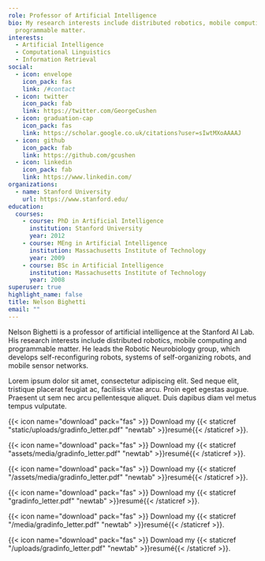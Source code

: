 ```yaml
---
role: Professor of Artificial Intelligence
bio: My research interests include distributed robotics, mobile computing and
  programmable matter.
interests:
  - Artificial Intelligence
  - Computational Linguistics
  - Information Retrieval
social:
  - icon: envelope
    icon_pack: fas
    link: /#contact
  - icon: twitter
    icon_pack: fab
    link: https://twitter.com/GeorgeCushen
  - icon: graduation-cap
    icon_pack: fas
    link: https://scholar.google.co.uk/citations?user=sIwtMXoAAAAJ
  - icon: github
    icon_pack: fab
    link: https://github.com/gcushen
  - icon: linkedin
    icon_pack: fab
    link: https://www.linkedin.com/
organizations:
  - name: Stanford University
    url: https://www.stanford.edu/
education:
  courses:
    - course: PhD in Artificial Intelligence
      institution: Stanford University
      year: 2012
    - course: MEng in Artificial Intelligence
      institution: Massachusetts Institute of Technology
      year: 2009
    - course: BSc in Artificial Intelligence
      institution: Massachusetts Institute of Technology
      year: 2008
superuser: true
highlight_name: false
title: Nelson Bighetti
email: ""
---
```

Nelson Bighetti is a professor of artificial intelligence at the Stanford AI Lab. His research interests include distributed robotics, mobile computing and programmable matter. He leads the Robotic Neurobiology group, which develops self-reconfiguring robots, systems of self-organizing robots, and mobile sensor networks.

Lorem ipsum dolor sit amet, consectetur adipiscing elit. Sed neque elit, tristique placerat feugiat ac, facilisis vitae arcu. Proin eget egestas augue. Praesent ut sem nec arcu pellentesque aliquet. Duis dapibus diam vel metus tempus vulputate.

{{< icon name="download" pack="fas" >}} Download my {{< staticref "static/uploads/gradinfo_letter.pdf" "newtab" >}}resumé{{< /staticref >}}.



{{< icon name="download" pack="fas" >}} Download my {{< staticref "assets/media/gradinfo_letter.pdf" "newtab" >}}resumé{{< /staticref >}}.

{{< icon name="download" pack="fas" >}} Download my {{< staticref "/assets/media/gradinfo_letter.pdf" "newtab" >}}resumé{{< /staticref >}}.

{{< icon name="download" pack="fas" >}} Download my {{< staticref "gradinfo_letter.pdf" "newtab" >}}resumé{{< /staticref >}}.





{{< icon name="download" pack="fas" >}} Download my {{< staticref "/media/gradinfo_letter.pdf" "newtab" >}}resumé{{< /staticref >}}.





{{< icon name="download" pack="fas" >}} Download my {{< staticref "/uploads/gradinfo_letter.pdf" "newtab" >}}resumé{{< /staticref >}}.